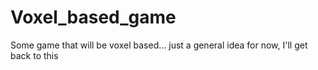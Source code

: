 # Voxel_based_game
Some game that will be voxel based... just a general idea for now, I'll get back to this
